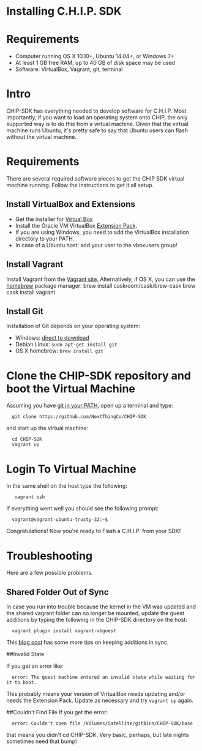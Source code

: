 # Installing C.H.I.P. SDK
# Requirements
  * Computer running OS X 10.10+, Ubuntu 14.04+, or Windows 7+
  * At least 1 GB free RAM, up to 40 GB of disk space may be used
  * Software: VirtualBox, Vagrant, git, terminal

# Intro
CHIP-SDK has everything needed to develop software for C.H.I.P. Most importantly, if you want to load an operating system onto CHIP, the only supported way is to do this from a virtual machine. Given that the virtual machine runs Ubuntu, it's pretty safe to say that Ubuntu users can flash without the virtual machine.


# Requirements

There are several required software pieces to get the CHIP SDK virtual machine running. Follow the instructions to get it all setup.

## Install VirtualBox and Extensions

* Get the installer for [Virtual Box](https://www.virtualbox.org/wiki/Downloads)
* Install the Oracle VM VirtualBox [Extension Pack](https://www.virtualbox.org/wiki/Downloads).
* If you are using Windows, you need to add the VirtualBox installation directory to your PATH.
* In case of a Ubuntu host: add your user to the vboxusers group!

## Install Vagrant

Install Vagrant from the [Vagrant site.](https://www.vagrantup.com/downloads.html)
Alternatively, if OS X, you can use the [homebrew](http://brew.sh/) package manager:
  brew install caskroom/cask/brew-cask
  brew cask install vagrant

## Install Git
Installation of Git depends on your operating system:

* Windows: [direct to download](https://git-scm.com/download/win)
* Debian Linux: `sudo apt-get install git`
* OS X homebrew: `brew install git`

# Clone the CHIP-SDK repository and boot the Virtual Machine

Assuming you have [git in your PATH](http://www.chambaud.com/2013/07/08/adding-git-to-path-when-using-github-for-windows/), open up a terminal and type:
```
  git clone https://github.com/NextThingCo/CHIP-SDK
```
and start up the virtual machine:
```
  cd CHIP-SDK
  vagrant up
```

# Login To Virtual Machine

In the same shell on the host type the following:
```
   vagrant ssh
```
If everything went well you should see the following prompt:
```
  vagrant@vagrant-ubuntu-trusty-32:~$
```
Congratulations!  Now you're ready to Flash a C.H.I.P. from your SDK!


# Troubleshooting
Here are a few possible problems.

## Shared Folder Out of Sync

In case you run into trouble because the kernel in the VM was updated and the shared vagrant folder can no longer be mounted, update the guest additions by typing the following in the CHIP-SDK directory on the host:
```
  vagrant plugin install vagrant-vbguest
```
This [blog post](http://kvz.io/blog/2013/01/16/vagrant-tip-keep-virtualbox-guest-additions-in-sync/) has some more tips on keeping additions in sync.

##Invalid State

If you get an error like:
```
  error: The guest machine entered an invalid state while waiting for it to boot.
```
This probably means your version of VirtualBox needs updating and/or needs the Extension Pack. Update as necessary and try `vagrant up` again.

##Couldn't Find File
If you get the error:
```
  error: Couldn't open file /Volumes/Satellite/gitbins/CHIP-SDK/base
```
that means you didn't cd CHIP-SDK. Very basic, perhaps, but late nights sometimes need that bump!
